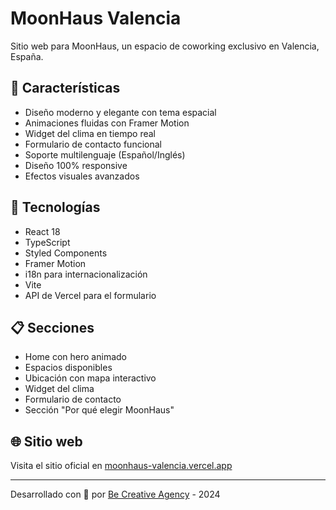 # MoonHaus Valencia

Sitio web para MoonHaus, un espacio de coworking exclusivo en Valencia, España.

## 🌙 Características

- Diseño moderno y elegante con tema espacial
- Animaciones fluidas con Framer Motion
- Widget del clima en tiempo real
- Formulario de contacto funcional
- Soporte multilenguaje (Español/Inglés)
- Diseño 100% responsive
- Efectos visuales avanzados

## 🚀 Tecnologías

- React 18
- TypeScript
- Styled Components
- Framer Motion
- i18n para internacionalización
- Vite
- API de Vercel para el formulario

## 📋 Secciones

- Home con hero animado
- Espacios disponibles
- Ubicación con mapa interactivo
- Widget del clima
- Formulario de contacto
- Sección "Por qué elegir MoonHaus"

## 🌐 Sitio web

Visita el sitio oficial en [moonhaus-valencia.vercel.app](https://moonhaus-valencia.vercel.app)

---

Desarrollado con 🚀 por [Be Creative Agency](https://becreative.agency) - 2024
